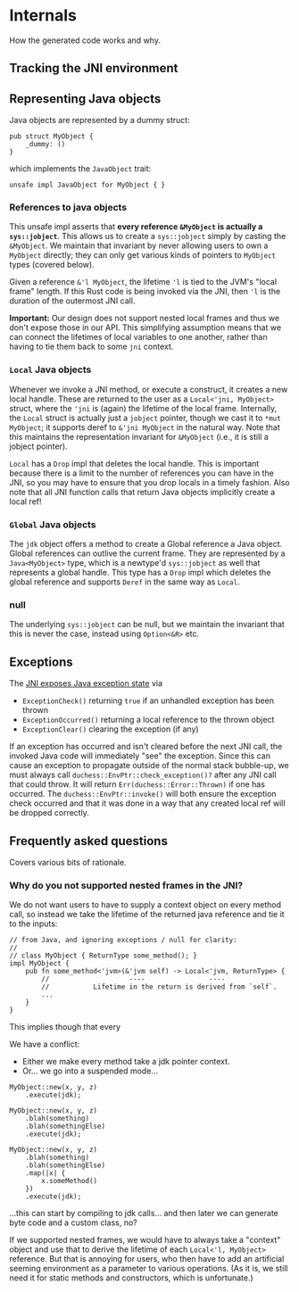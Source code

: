 # Internals

How the generated code works and why.

## Tracking the JNI environment



## Representing Java objects

Java objects are represented by a dummy struct:

```rust,ignore
pub struct MyObject {
    _dummy: ()
}
```

which implements the `JavaObject` trait:

```rust,ignore
unsafe impl JavaObject for MyObject { }
```

### References to java objects

This unsafe impl asserts that **every reference `&MyObject` is actually a `sys::jobject`**. This allows us to create a `sys::jobject` simply by casting the `&MyObject`. We maintain that invariant by never allowing users to own a `MyObject` directly; they can only get various kinds of pointers to `MyObject` types (covered below).

Given a reference `&'l MyObject`, the lifetime `'l` is tied to the JVM's "local frame" length. If this Rust code is being invoked via the JNI, then `'l` is the duration of the outermost JNI call.

**Important:** Our design does not support nested local frames and thus we don't expose those in our API. This simplifying assumption means that we can connect the lifetimes of local variables to one another, rather than having to tie them back to some `jni` context.

### `Local` Java objects

Whenever we invoke a JNI method, or execute a construct, it creates a new local handle. These are returned to the user as a `Local<'jni, MyObject>` struct, where the `'jni` is (again) the lifetime of the local frame. Internally, the `Local` struct is actually just a `jobject` pointer, though we cast it to `*mut MyObject`; it supports deref to `&'jni MyObject` in the natural way. Note that this maintains the representation invariant for `&MyObject` (i.e., it is still a jobject pointer).

`Local` has a `Drop` impl that deletes the local handle. This is important because there is a limit to the number of references you can have in the JNI, so you may have to ensure that you drop locals in a timely fashion. Also note that all JNI function calls that return Java objects implicitly create a local ref!

### `Global` Java objects

The `jdk` object offers a method to create a Global reference a Java object. Global references can outlive the current frame. They are represented by a `Java<MyObject>` type, which is a newtype'd `sys::jobject` as well that represents a global handle. This type has a `Drop` impl which deletes the global reference and supports `Deref` in the same way as `Local`.

### null

The underlying `sys::jobject` can be null, but we maintain the invariant that this is never the case, instead using `Option<&R>` etc.

## Exceptions

The [JNI exposes Java exception state](https://docs.oracle.com/javase/7/docs/technotes/guides/jni/spec/functions.html#wp5234) via

* `ExceptionCheck()` returning `true` if an unhandled exception has been thrown
* `ExceptionOccurred()` returning a local reference to the thrown object
* `ExceptionClear()` clearing the exception (if any)

If an exception has occurred and isn't cleared before the next JNI call, the invoked Java code will immediately "see" the exception. Since this can cause an exception to propagate outside of the normal stack bubble-up, we must always call `duchess::EnvPtr::check_exception()?` after any JNI call that could throw. It will return `Err(duchess::Error::Thrown)` if one has occurred. The `duchess::EnvPtr::invoke()` will both ensure the exception check occurred and that it was done in a way that any created local ref will be dropped correctly.

## Frequently asked questions

Covers various bits of rationale.

### Why do you not supported nested frames in the JNI?

We do not want users to have to supply a context object on every method call, so instead we take the lifetime of the returned java reference and tie it to the inputs:

```rust,ignore
// from Java, and ignoring exceptions / null for clarity:
//
// class MyObject { ReturnType some_method(); }
impl MyObject {
    pub fn some_method<'jvm>(&'jvm self) -> Local<'jvm, ReturnType> {
        //                    ----                ----
        //           Lifetime in the return is derived from `self`.
        ...
    }
}
```

This implies though that every

We have a conflict:

* Either we make every method take a jdk pointer context.
* Or... we go into a suspended mode...

```rust,ignore
MyObject::new(x, y, z)
    .execute(jdk);

MyObject::new(x, y, z)
    .blah(something)
    .blah(somethingElse)
    .execute(jdk);

MyObject::new(x, y, z)
    .blah(something)
    .blah(somethingElse)
    .map(|x| {
        x.someMethod()
    })
    .execute(jdk);
```

...this can start by compiling to jdk calls... and then later we can generate byte code and a custom class, no?



If we supported nested frames, we would have to always take a "context" object and use that to derive the lifetime of each `Local<'l, MyObject>` reference. But that is annoying for users, who then have to add an artificial seeming environment as a parameter to various operations. (As it is, we still need it for static methods and constructors, which is unfortunate.)

